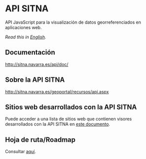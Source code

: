 # API SITNA
API JavaScript para la visualización de datos georreferenciados en aplicaciones web.

*Read this in [English](./README.md).*

## Documentación
http://sitna.navarra.es/api/doc/

## Sobre la API SITNA
http://sitna.navarra.es/geoportal/recursos/api.aspx

## Sitios web desarrollados con la API SITNA
Puede acceder a una lista de sitios web que contienen visores desarrollados con la API SITNA en [este documento](./websites.es-ES.md).

## Hoja de ruta/Roadmap
Consultar [aquí](./roadmap.es-ES.md).
